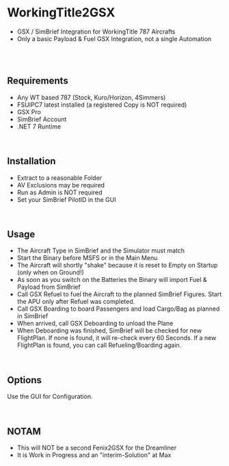 # WorkingTitle2GSX

- GSX / SimBrief Integration for WorkingTitle 787 Aircrafts
- Only a basic Payload & Fuel GSX Integration, not a single Automation

<br/><br/>

## Requirements

- Any WT based 787 (Stock, Kuro/Horizon, 4Simmers)
- FSUIPC7 latest installed (a registered Copy is NOT required)
- GSX Pro
- SimBrief Account
- .NET 7 Runtime

<br/>

## Installation

- Extract to a reasonable Folder
- AV Exclusions may be required
- Run as Admin is NOT required
- Set your SimBrief PilotID in the GUI

<br/>

## Usage

- The Aircraft Type in SimBrief and the Simulator must match
- Start the Binary before MSFS or in the Main Menu
- The Aircraft will shortly "shake" because it is reset to Empty on Startup (only when on Ground!)
- As soon as you switch on the Batteries the Binary will import Fuel & Payload from SimBrief
- Call GSX Refuel to fuel the Aircraft to the planned SimBrief Figures. Start the APU only after Refuel was completed.
- Call GSX Boarding to board Passengers and load Cargo/Bag as planned in SimBrief
- When arrived, call GSX Deboarding to unload the Plane
- When Deboarding was finished, SimBrief will be checked for new FlightPlan. If none is found, it will re-check every 60 Seconds. If a new FlightPlan is found, you can call Refueling/Boarding again.

<br/>

## Options

Use the GUI for Configuration.

<br/>

## NOTAM

- This will NOT be a second Fenix2GSX for the Dreamliner
- It is Work in Progress and an "interim-Solution" at Max
